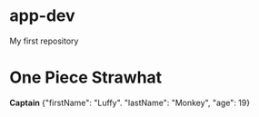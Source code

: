 # app-dev
My first repository

# One Piece Strawhat

**Captain**
{"firstName": "Luffy". "lastName": "Monkey", "age": 19}


